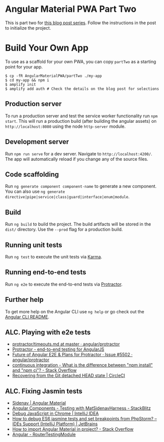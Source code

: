 # Angular Material PWA Part Two

This is part two for [this blog post series](https://medium.com/@michaellabieniec/part-1-building-a-progressive-web-application-pwa-with-angular-material-and-aws-amplify-5c741c957259). Follow the instructions in the post to initialize the project.

# Build Your Own App

To use as a scaffold for your own PWA, you can copy `partTwo` as a starting point for your app.

```
$ cp -fR AngularMaterialPWA/partTwo ./my-app
$ cd my-app && npm i
$ amplify init
$ amplify add auth # Check the details on the blog post for selections
```

## Production server
To run a production server and test the service worker functionality run `npm start`. This will run a production build (after building the angular assets) on `http://localhost:8080` using the node `http-server` module.

## Development server

Run `npm run serve` for a dev server. Navigate to `http://localhost:4200/`. The app will automatically reload if you change any of the source files.

## Code scaffolding

Run `ng generate component component-name` to generate a new component. You can also use `ng generate directive|pipe|service|class|guard|interface|enum|module`.

## Build

Run `ng build` to build the project. The build artifacts will be stored in the `dist/` directory. Use the `--prod` flag for a production build.

## Running unit tests

Run `ng test` to execute the unit tests via [Karma](https://karma-runner.github.io).

## Running end-to-end tests

Run `ng e2e` to execute the end-to-end tests via [Protractor](http://www.protractortest.org/).

## Further help

To get more help on the Angular CLI use `ng help` or go check out the [Angular CLI README](https://github.com/angular/angular-cli/blob/master/README.md).

## ALC. Playing with e2e tests
- [protractor/timeouts\.md at master · angular/protractor](https://github.com/angular/protractor/blob/master/docs/timeouts.md#waiting-for-angular-on-page-load)
- [Protractor \- end\-to\-end testing for AngularJS](https://www.protractortest.org/#/locators)
- [Future of Angular E2E & Plans for Protractor · Issue \#5502 · angular/protractor](https://github.com/angular/protractor/issues/5502)
- [continuous integration \- What is the difference between "npm install" and "npm ci"? \- Stack Overflow](https://stackoverflow.com/questions/52499617/what-is-the-difference-between-npm-install-and-npm-ci)
- [Recovering from the Git detached HEAD state \| CircleCI](https://circleci.com/blog/git-detached-head-state/#:~:text=In%20Git%2C%20HEAD%20refers%20to,commit%20in%20the%20main%20branch.)

## ALC. Fixing Jasmin tests
- [Sidenav \| Angular Material](https://material.angular.io/components/sidenav/examples)
- [Angular Components \- Testing with MatSidenavHarness \- StackBlitz](https://stackblitz.com/run?file=src%2Fmaterial.module.ts,src%2Fapp%2Fapp.module.ts)
- [Debug JavaScript in Chrome \| IntelliJ IDEA](https://www.jetbrains.com/help/idea/debugging-javascript-in-chrome.html)
- [How to debug ES6 jasmine tests and set breakpoints from PhpStorm? – IDEs Support \(IntelliJ Platform\) \| JetBrains](https://intellij-support.jetbrains.com/hc/en-us/community/posts/115000478570-How-to-debug-ES6-jasmine-tests-and-set-breakpoints-from-PhpStorm-)
- [How to import Angular Material in project? \- Stack Overflow](https://stackoverflow.com/questions/45166844/how-to-import-angular-material-in-project)
- [Angular \- RouterTestingModule](https://angular.io/api/router/testing/RouterTestingModule)
